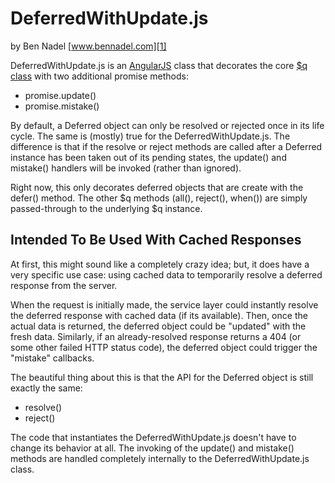 
# DeferredWithUpdate.js

by Ben Nadel [www.bennadel.com][1]

DeferredWithUpdate.js is an [AngularJS][2] class that decorates the core
[$q class][3] with two additional promise methods:

* promise.update()
* promise.mistake()

By default, a Deferred object can only be resolved or rejected once in its 
life cycle. The same is (mostly) true for the DeferredWithUpdate.js. The 
difference is that if the resolve or reject methods are called after a Deferred 
instance has been taken out of its pending states, the update() and mistake() 
handlers will be invoked (rather than ignored).

Right now, this only decorates deferred objects that are create with the defer()
method. The other $q methods (all(), reject(), when()) are simply passed-through
to the underlying $q instance.

## Intended To Be Used With Cached Responses

At first, this might sound like a completely crazy idea; but, it does have a
very specific use case: using cached data to temporarily resolve a deferred
response from the server. 

When the request is initially made, the service layer could instantly resolve 
the deferred response with cached data (if its available). Then, once the 
actual data is returned, the deferred object could be "updated" with the fresh
data. Similarly, if an already-resolved response returns a 404 (or some other
failed HTTP status code), the deferred object could trigger the "mistake"
callbacks.

The beautiful thing about this is that the API for the Deferred object is still
exactly the same:

* resolve()
* reject()

The code that instantiates the DeferredWithUpdate.js doesn't have to change its
behavior at all. The invoking of the update() and mistake() methods are handled
completely internally to the DeferredWithUpdate.js class.


[1]: http://www.bennadel.com
[2]: http://angularjs.org/
[3]: http://docs.angularjs.org/api/ng.$q